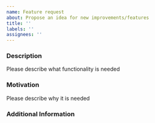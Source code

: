 ```yaml
---
name: Feature request
about: Propose an idea for new improvements/features
title: ''
labels: ''
assignees: ''
---
```


### Description

Please describe what functionality is needed

### Motivation

Please describe why it is needed

### Additional Information
